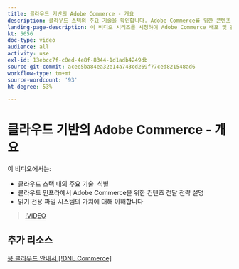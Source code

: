 ```yaml
---
title: 클라우드 기반의 Adobe Commerce - 개요
description: 클라우드 스택의 주요 기술을 확인합니다. Adobe Commerce를 위한 콘텐츠 제공 전략에 대해 자세히 설명합니다. 읽기 전용 파일 시스템의 가치에 대해 이해합니다.
landing-page-description: 이 비디오 시리즈를 시청하여 Adobe Commerce 배포 및 관리를 위한 클라우드 인프라에 대해 살펴보십시오.
kt: 5656
doc-type: video
audience: all
activity: use
exl-id: 13ebcc7f-c0ed-4e8f-8344-1d1adb4249db
source-git-commit: acee5ba84ea32e14a743cd269f77ced821548ad6
workflow-type: tm+mt
source-wordcount: '93'
ht-degree: 53%

---
```


# 클라우드 기반의 Adobe Commerce - 개요

이 비디오에서는:

- 클라우드 스택 내의 주요 기술 &#x200B; 식별
- 클라우드 인프라에서 Adobe Commerce을 위한 컨텐츠 전달 전략 설명
- 읽기 전용 파일 시스템의 가치에 대해 이해합니다

>[!VIDEO](https://video.tv.adobe.com/v/35298?quality=12&learn=on)

## 추가 리소스

[용 클라우드 안내서 [!DNL Commerce]](https://devdocs.magento.com/cloud/bk-cloud.html)
